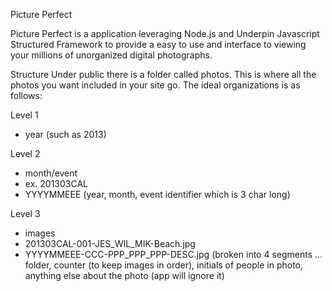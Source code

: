Picture Perfect

Picture Perfect is a application leveraging Node.js and Underpin Javascript Structured Framework to provide a easy to use and interface to viewing your millions of unorganized digital photographs. 

Structure
Under public there is a folder called photos.  This is where all the photos you want included in your site go.  The ideal organizations is as follows:

Level 1
- year (such as 2013)

Level 2
- month/event
- ex. 201303CAL
- YYYYMMEEE (year, month, event identifier which is 3 char long)

Level 3
- images
- 201303CAL-001-JES_WIL_MIK-Beach.jpg
- YYYYMMEEE-CCC-PPP_PPP_PPP-DESC.jpg (broken into 4 segments ... folder, counter (to keep images in order), initials of people in photo, anything else about the photo (app will ignore it)





